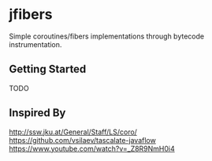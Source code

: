 # jfibers

Simple coroutines/fibers implementations through bytecode instrumentation.

## Getting Started
TODO

## Inspired By
http://ssw.jku.at/General/Staff/LS/coro/  
https://github.com/vsilaev/tascalate-javaflow  
https://www.youtube.com/watch?v=_Z8R9NmH0i4  
